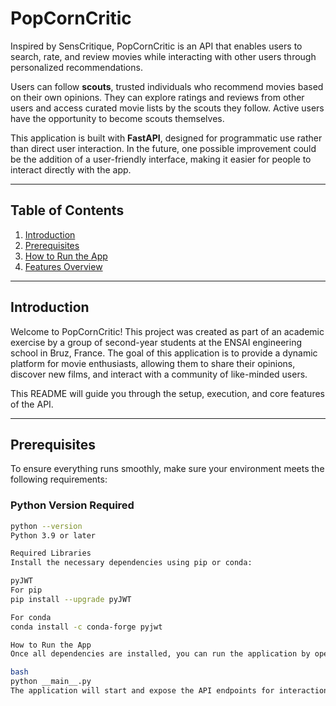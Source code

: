 # PopCornCritic

Inspired by SensCritique, PopCornCritic is an API that enables users to search, rate, and review movies while interacting with other users through personalized recommendations.

Users can follow **scouts**, trusted individuals who recommend movies based on their own opinions. They can explore ratings and reviews from other users and access curated movie lists by the scouts they follow. Active users have the opportunity to become scouts themselves.

This application is built with **FastAPI**, designed for programmatic use rather than direct user interaction. In the future, one possible improvement could be the addition of a user-friendly interface, making it easier for people to interact directly with the app.

---

## Table of Contents
1. [Introduction](#introduction)  
2. [Prerequisites](#prerequisites)  
3. [How to Run the App](#how-to-run-the-app)  
4. [Features Overview](#features-overview)  

---

## Introduction

Welcome to PopCornCritic! This project was created as part of an academic exercise by a group of second-year students at the ENSAI engineering school in Bruz, France. The goal of this application is to provide a dynamic platform for movie enthusiasts, allowing them to share their opinions, discover new films, and interact with a community of like-minded users.

This README will guide you through the setup, execution, and core features of the API.

---

## Prerequisites

To ensure everything runs smoothly, make sure your environment meets the following requirements:

### Python Version Required
```bash
python --version  
Python 3.9 or later  

Required Libraries
Install the necessary dependencies using pip or conda:

pyJWT
For pip
pip install --upgrade pyJWT

For conda
conda install -c conda-forge pyjwt

How to Run the App
Once all dependencies are installed, you can run the application by opening a terminal and entering the following command:

bash
python __main__.py
The application will start and expose the API endpoints for interaction. Use tools such as Postman or curl to test the API.


